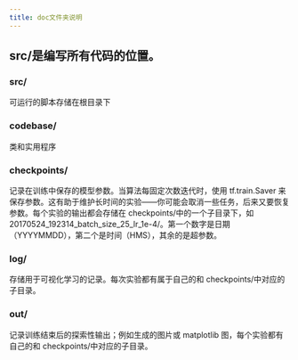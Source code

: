 ```yaml
---
title: doc文件夹说明
---
```


## src/是编写所有代码的位置。
### src/
可运行的脚本存储在根目录下
### codebase/ 
类和实用程序
### checkpoints/
记录在训练中保存的模型参数。当算法每固定次数迭代时，使用 tf.train.Saver 来保存参数。这有助于维护长时间的实验——你可能会取消一些任务，后来又要恢复参数。每个实验的输出都会存储在 checkpoints/中的一个子目录下，如 20170524_192314_batch_size_25_lr_1e-4/。第一个数字是日期（YYYYMMDD），第二个是时间（HMS），其余的是超参数。
### log/
存储用于可视化学习的记录。每次实验都有属于自己的和 checkpoints/中对应的子目录。
### out/
记录训练结束后的探索性输出；例如生成的图片或 matplotlib 图，每个实验都有自己的和 checkpoints/中对应的子目录。
